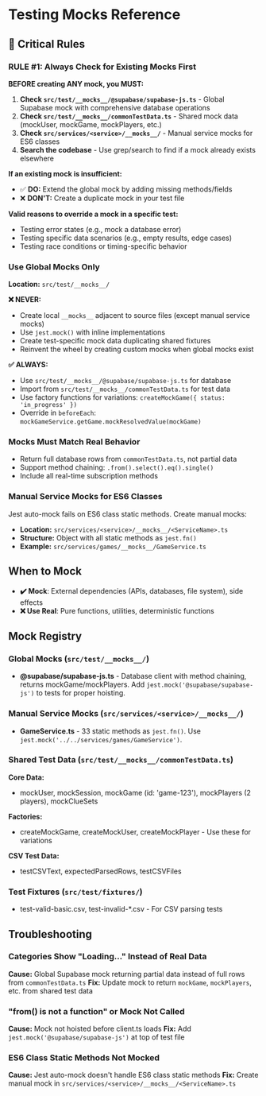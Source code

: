 # Testing Mocks Reference

## 🔴 Critical Rules

### RULE #1: Always Check for Existing Mocks First
**BEFORE creating ANY mock, you MUST:**

1. **Check `src/test/__mocks__/@supabase/supabase-js.ts`** - Global Supabase mock with comprehensive database operations
2. **Check `src/test/__mocks__/commonTestData.ts`** - Shared mock data (mockUser, mockGame, mockPlayers, etc.)
3. **Check `src/services/<service>/__mocks__/`** - Manual service mocks for ES6 classes
4. **Search the codebase** - Use grep/search to find if a mock already exists elsewhere

**If an existing mock is insufficient:**
- ✅ **DO:** Extend the global mock by adding missing methods/fields
- ❌ **DON'T:** Create a duplicate mock in your test file

**Valid reasons to override a mock in a specific test:**
- Testing error states (e.g., mock a database error)
- Testing specific data scenarios (e.g., empty results, edge cases)
- Testing race conditions or timing-specific behavior

### Use Global Mocks Only
**Location:** `src/test/__mocks__/`

**❌ NEVER:**
- Create local `__mocks__` adjacent to source files (except manual service mocks)
- Use `jest.mock()` with inline implementations
- Create test-specific mock data duplicating shared fixtures
- Reinvent the wheel by creating custom mocks when global mocks exist

**✅ ALWAYS:**
- Use `src/test/__mocks__/@supabase/supabase-js.ts` for database
- Import from `src/test/__mocks__/commonTestData.ts` for test data
- Use factory functions for variations: `createMockGame({ status: 'in_progress' })`
- Override in `beforeEach`: `mockGameService.getGame.mockResolvedValue(mockGame)`

### Mocks Must Match Real Behavior
- Return full database rows from `commonTestData.ts`, not partial data
- Support method chaining: `.from().select().eq().single()`
- Include all real-time subscription methods

### Manual Service Mocks for ES6 Classes
Jest auto-mock fails on ES6 class static methods. Create manual mocks:
- **Location:** `src/services/<service>/__mocks__/<ServiceName>.ts`
- **Structure:** Object with all static methods as `jest.fn()`
- **Example:** `src/services/games/__mocks__/GameService.ts`

## When to Mock
- **✔️ Mock**: External dependencies (APIs, databases, file system), side effects
- **❌ Use Real**: Pure functions, utilities, deterministic functions

## Mock Registry

### Global Mocks (`src/test/__mocks__/`)
- **@supabase/supabase-js.ts** - Database client with method chaining, returns mockGame/mockPlayers. Add `jest.mock('@supabase/supabase-js')` to tests for proper hoisting.

### Manual Service Mocks (`src/services/<service>/__mocks__/`)
- **GameService.ts** - 33 static methods as `jest.fn()`. Use `jest.mock('../../services/games/GameService')`.

### Shared Test Data (`src/test/__mocks__/commonTestData.ts`)
**Core Data:**
- mockUser, mockSession, mockGame (id: 'game-123'), mockPlayers (2 players), mockClueSets

**Factories:**
- createMockGame, createMockUser, createMockPlayer - Use these for variations

**CSV Test Data:**
- testCSVText, expectedParsedRows, testCSVFiles

### Test Fixtures (`src/test/fixtures/`)
- test-valid-basic.csv, test-invalid-*.csv - For CSV parsing tests

## Troubleshooting

### Categories Show "Loading..." Instead of Real Data
**Cause:** Global Supabase mock returning partial data instead of full rows from `commonTestData.ts`
**Fix:** Update mock to return `mockGame`, `mockPlayers`, etc. from shared test data

### "from() is not a function" or Mock Not Called
**Cause:** Mock not hoisted before client.ts loads
**Fix:** Add `jest.mock('@supabase/supabase-js')` at top of test file

### ES6 Class Static Methods Not Mocked
**Cause:** Jest auto-mock doesn't handle ES6 class static methods
**Fix:** Create manual mock in `src/services/<service>/__mocks__/<ServiceName>.ts`
